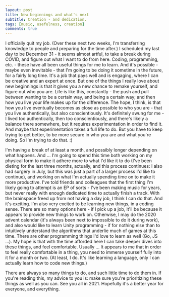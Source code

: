```yaml
---
layout: post
title: New beginnings and what's next
subtitle: Creation - and dedication.
tags: [music, usefulness, creation]
comments: true
---
```


I officially quit my job. (Over these next two weeks, I'm transferring knowledge to people and preparing for the time after.) I scheduled my last day to be December 31 - it seems almost artful, to take a break during COVID, and figure out what I want to do from here.
Coding, programming, etc. - these have all been useful things for me to learn. And it's possible - maybe even inevitable - that I'm going to be doing it sometime in the future, for a fairly long time. It's a job that pays well and is engaging, where I can be creative and an expert at once.
But one of the things I really love about new beginnings is that it gives you a new chance to remake yourself, and figure out who you are. Life is like this, constantly - the push and pull between wanting to be a certain way, and being a certain way; and then how you live your life makes up for the difference.
The hope, I think, is that how you live eventually becomes as close as possible to who you are - that you live authentically, but also conscientiously. It's definitely swung for me - I lived too authentically, then too conscientiously, and there's likely a balance there somewhere, but it requires experimentation in order to find it.
And maybe that experimentation takes a full life to do. But you have to keep trying to get better, to be more secure in who you are and what you're doing. So I'm trying to do that. :)

I'm having a break of at least a month, and possibly longer depending on what happens. And ... I'm going to spend this time both working on my physical form to make it adhere more to what I'd like it to do (I've been dieting for the last three months, actually, and this process continues: I also had surgery in July, but this was just a part of a larger process I'd like to continue), and working on what I'm actually spending time on to make it more productive. I've told friends and colleagues that the first thing I'm likely going to attempt is an EP of sorts - I've been making music for years, but never really with enough dedicated time to actually finish a track. With the brainspace freed up from not having a day job, I think I can do that. And it's exciting.
I'm also very excited to be learning new things, in a coding sense. There are so many options here - if I pick up a job, it'll be because it appears to provide new things to work on. Otherwise, I may do the 2020 advent calendar (it's always been next to impossible to do it during work), and also would like to learn Unity programming - if for nothing else than to intuitively understand the algorithms that underlie much of games at this time. There are other programming things I'd love to learn as well (Go, JS ...). My hope is that with the time afforded here I can take deeper dives into these things, and feel comfortable. Usually ... It appears to me that in order to feel really comfortable in a thing, you need to immerse yourself fully into it for a month or two. (At least, I do. It's like learning a language, only I can actually learn how to code new things.)

There are always so many things to do, and such little time to do them in. If you're reading this, my advice to you is: make sure you're prioritizing these things as well as you can.
See you all in 2021. Hopefully it's a better year for everyone, and everything.
